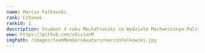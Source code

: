 ```yaml
---
name: Marcin Falkowski
rank: Członek
rankid: 1
description: Student 4 roku Mechatroniki na Wydziale Mechanicznym Politechniki Białostockiej.
www: https://github.com/uVisionM
imgPath: /images/teamMembersAvatars/marcinFalkowski.jpg
---
```


